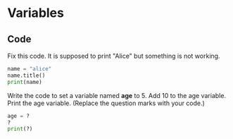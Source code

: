 # Variables

## Code

Fix this code. It is supposed to print "Alice" but something is not working.

```python
name = "alice"
name.title()
print(name)
```

Write the code to set a variable named **age** to 5. Add 10 to the age variable. Print the age variable. (Replace the question marks with your code.)

```python
age = ?
?
print(?)
```

